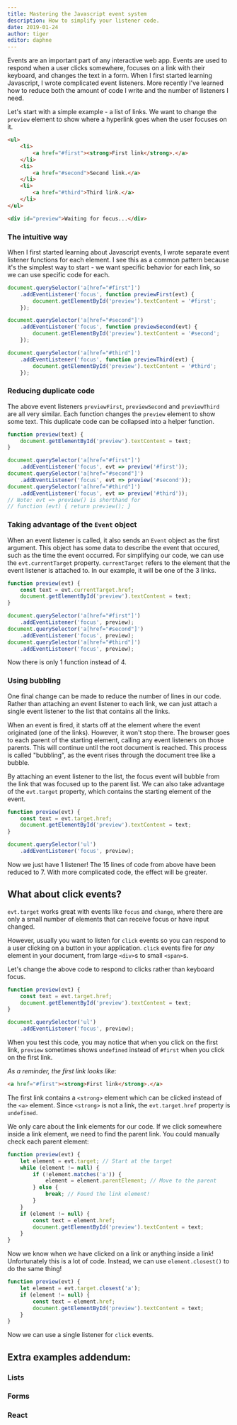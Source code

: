 ```yaml
---
title: Mastering the Javascript event system
description: How to simplify your listener code.
date: 2019-01-24
author: tiger
editor: daphne
---
```


Events are an important part of any interactive web app. 
Events are used to respond when a user clicks somewhere, 
focuses on a link with their keyboard, and changes the text in a form. 
When I first started learning Javascript, I wrote complicated event listeners. 
More recently I've learned how to reduce both the amount of code I write 
and the number of listeners I need.

Let's start with a simple example - a list of links. 
We want to change the `preview` element to show where a hyperlink goes when the user focuses on it.

```html
<ul>
    <li>
        <a href="#first"><strong>First link</strong>.</a>
    </li>
    <li>
	    <a href="#second">Second link.</a>
	</li>
    <li>
	    <a href="#third">Third link.</a>
	</li>
</ul>

<div id="preview">Waiting for focus...</div>
```

### The intuitive way

When I first started learning about Javascript events, 
I wrote separate event listener functions for each element.
I see this as a common pattern because it's the simplest way to start - 
we want specific behavior for each link, so we can use specific code for each.

```js
document.querySelector('a[href="#first"]')
    .addEventListener('focus', function previewFirst(evt) {
        document.getElementById('preview').textContent = '#first';
    });

document.querySelector('a[href="#second"]')
    .addEventListener('focus', function previewSecond(evt) {
        document.getElementById('preview').textContent = '#second';
    });

document.querySelector('a[href="#third"]')
    .addEventListener('focus', function previewThird(evt) {
        document.getElementById('preview').textContent = '#third';
    });
```

### Reducing duplicate code

The above event listeners `previewFirst`, `previewSecond` and `previewThird` are all very similar.
Each function changes the `preview` element to show some text. 
This duplicate code can be collapsed into a helper function.

```js
function preview(text) {
	document.getElementById('preview').textContent = text;
}

document.querySelector('a[href="#first"]')
    .addEventListener('focus', evt => preview('#first'));
document.querySelector('a[href="#second"]')
    .addEventListener('focus', evt => preview('#second'));
document.querySelector('a[href="#third"]')
    .addEventListener('focus', evt => preview('#third'));
// Note: evt => preview() is shorthand for
// function (evt) { return preview(); }
```

### Taking advantage of the `Event` object

When an event listener is called, it also sends an `Event` object as the first argument. 
This object has some data to describe the event that occured, 
such as the time the event occurred. 
For simplifying our code, we can use the `evt.currentTarget` property. 
`currentTarget` refers to the element that the event listener is attached to. 
In our example, it will be one of the 3 links.

```js
function preview(evt) {
	const text = evt.currentTarget.href;
	document.getElementById('preview').textContent = text;
}

document.querySelector('a[href="#first"]')
    .addEventListener('focus', preview);
document.querySelector('a[href="#second"]')
    .addEventListener('focus', preview);
document.querySelector('a[href="#third"]')
    .addEventListener('focus', preview);
```

Now there is only 1 function instead of 4.

### Using bubbling

One final change can be made to reduce the number of lines in our code. 
Rather than attaching an event listener to each link, we can just attach a 
single event listener to the list that contains all the links. 

When an event is fired, it starts off at the element where the event originated (one of the links). 
However, it won't stop there. The browser goes to each parent of the starting element, 
calling any event listeners on those parents. 
This will continue until the root document is reached. 
This process is called "bubbling", as the event rises through the document tree like a bubble.

By attaching an event listener to the list, 
the focus event will bubble from the link that was focused up to the parent list. 
We can also take advantage of the `evt.target` property, 
which contains the starting element of the event.

```js
function preview(evt) {
	const text = evt.target.href;
	document.getElementById('preview').textContent = text;
}

document.querySelector('ul')
    .addEventListener('focus', preview);
```

Now we just have 1 listener! The 15 lines of code from above have been reduced to 7. 
With more complicated code, the effect will be greater.

## What about click events?

`evt.target` works great with events like `focus` and `change`, 
where there are only a small number of elements that can receive focus or have input changed. 

However, usually you want to listen for `click` events so you 
can respond to a user clicking on a button in your application. 
`click` events fire for _any_ element in your document, 
from large `<div>`s to small `<span>`s. 

Let's change the above code to respond to clicks rather than keyboard focus.

```js
function preview(evt) {
	const text = evt.target.href;
	document.getElementById('preview').textContent = text;
}

document.querySelector('ul')
    .addEventListener('focus', preview);
```

When you test this code, you may notice that when you click on the first link, 
`preview` sometimes shows `undefined` instead of `#first` when you click on the first link.

_As a reminder, the first link looks like:_
```html
<a href="#first"><strong>First link</strong>.</a>
```

The first link contains a `<strong>` element which can be clicked instead of the `<a>` element. 
Since `<strong>` is not a link, the `evt.target.href` property is `undefined`.

We only care about the link elements for our code. 
If we click somewhere inside a link element, we need to find the parent link. 
You could manually check each parent element:

```js
function preview(evt) {
	let element = evt.target; // Start at the target
	while (element != null) {
		if (!element.matches('a')) {
			element = element.parentElement; // Move to the parent
	    } else {
			break; // Found the link element!
	    }
	}
	if (element != null) {
		const text = element.href;
		document.getElementById('preview').textContent = text;
	} 
}
```

Now we know when we have clicked on a link or anything inside a link! Unfortunately this is a lot of code.
Instead, we can use `element.closest()` to do the same thing!

```js
function preview(evt) {
	let element = evt.target.closest('a');
	if (element != null) {
		const text = element.href;
		document.getElementById('preview').textContent = text;
	}
}
```

Now we can use a single listener for `click` events.

## Extra examples addendum:

### Lists

### Forms

### React
